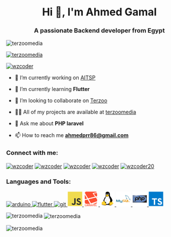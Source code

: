 






<h1 align="center">Hi 👋, I'm Ahmed Gamal</h1>
<h3 align="center">A passionate Backend developer from Egypt</h3>

<p align="left"> <img src="https://komarev.com/ghpvc/?username=terzoomedia&label=Profile%20views&color=0e75b6&style=flat" alt="terzoomedia" /> </p>

<p align="left"> <a href="https://github.com/ryo-ma/github-profile-trophy"><img src="https://github-profile-trophy.vercel.app/?username=terzoomedia" alt="terzoomedia" /></a> </p>

<p align="left"> <a href="https://twitter.com/wzcoder" target="blank"><img src="https://img.shields.io/twitter/follow/wzcoder?logo=twitter&style=for-the-badge" alt="wzcoder" /></a> </p>

- 🔭 I’m currently working on [AITSP](alrowadit.com)

- 🌱 I’m currently learning **Flutter**

- 👯 I’m looking to collaborate on [Terzoo](Terzoo.com)

- 👨‍💻 All of my projects are available at [terzoomedia](terzoomedia)

- 💬 Ask me about **PHP laravel**

- 📫 How to reach me **ahmedprr86@gmail.com**

<h3 align="left">Connect with me:</h3>
<p align="left">
<a href="https://dev.to/wzcoder" target="blank"><img align="center" src="https://raw.githubusercontent.com/rahuldkjain/github-profile-readme-generator/master/src/images/icons/Social/devto.svg" alt="wzcoder" height="30" width="40" /></a>
<a href="https://twitter.com/wzcoder" target="blank"><img align="center" src="https://raw.githubusercontent.com/rahuldkjain/github-profile-readme-generator/master/src/images/icons/Social/twitter.svg" alt="wzcoder" height="30" width="40" /></a>
<a href="https://linkedin.com/in/wzcoder" target="blank"><img align="center" src="https://raw.githubusercontent.com/rahuldkjain/github-profile-readme-generator/master/src/images/icons/Social/linked-in-alt.svg" alt="wzcoder" height="30" width="40" /></a>
<a href="https://stackoverflow.com/users/wzcoder" target="blank"><img align="center" src="https://raw.githubusercontent.com/rahuldkjain/github-profile-readme-generator/master/src/images/icons/Social/stack-overflow.svg" alt="wzcoder" height="30" width="40" /></a>
<a href="https://fb.com/wzcoder20" target="blank"><img align="center" src="https://raw.githubusercontent.com/rahuldkjain/github-profile-readme-generator/master/src/images/icons/Social/facebook.svg" alt="wzcoder20" height="30" width="40" /></a>
</p>

<h3 align="left">Languages and Tools:</h3>
<p align="left"> <a href="https://www.arduino.cc/" target="_blank" rel="noreferrer"> <img src="https://cdn.worldvectorlogo.com/logos/arduino-1.svg" alt="arduino" width="40" height="40"/> </a> <a href="https://flutter.dev" target="_blank" rel="noreferrer"> <img src="https://www.vectorlogo.zone/logos/flutterio/flutterio-icon.svg" alt="flutter" width="40" height="40"/> </a> <a href="https://git-scm.com/" target="_blank" rel="noreferrer"> <img src="https://www.vectorlogo.zone/logos/git-scm/git-scm-icon.svg" alt="git" width="40" height="40"/> </a> <a href="https://developer.mozilla.org/en-US/docs/Web/JavaScript" target="_blank" rel="noreferrer"> <img src="https://raw.githubusercontent.com/devicons/devicon/master/icons/javascript/javascript-original.svg" alt="javascript" width="40" height="40"/> </a> <a href="https://laravel.com/" target="_blank" rel="noreferrer"> <img src="https://raw.githubusercontent.com/devicons/devicon/master/icons/laravel/laravel-plain-wordmark.svg" alt="laravel" width="40" height="40"/> </a> <a href="https://www.linux.org/" target="_blank" rel="noreferrer"> <img src="https://raw.githubusercontent.com/devicons/devicon/master/icons/linux/linux-original.svg" alt="linux" width="40" height="40"/> </a> <a href="https://www.mysql.com/" target="_blank" rel="noreferrer"> <img src="https://raw.githubusercontent.com/devicons/devicon/master/icons/mysql/mysql-original-wordmark.svg" alt="mysql" width="40" height="40"/> </a> <a href="https://www.php.net" target="_blank" rel="noreferrer"> <img src="https://raw.githubusercontent.com/devicons/devicon/master/icons/php/php-original.svg" alt="php" width="40" height="40"/> </a> <a href="https://www.typescriptlang.org/" target="_blank" rel="noreferrer"> <img src="https://raw.githubusercontent.com/devicons/devicon/master/icons/typescript/typescript-original.svg" alt="typescript" width="40" height="40"/> </a> </p>

<p><img align="left" src="https://github-readme-stats.vercel.app/api/top-langs?username=terzoomedia&show_icons=true&locale=en&layout=compact" alt="terzoomedia" /></p>

<p>&nbsp;<img align="center" src="https://github-readme-stats.vercel.app/api?username=terzoomedia&show_icons=true&locale=en" alt="terzoomedia" /></p>

<p><img align="center" src="https://github-readme-streak-stats.herokuapp.com/?user=terzoomedia&" alt="terzoomedia" /></p>









